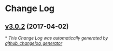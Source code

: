 # Change Log

## [v3.0.2](https://github.com/danielgindi/ChartsRealm/tree/v3.0.2) (2017-04-02)


\* *This Change Log was automatically generated by [github_changelog_generator](https://github.com/skywinder/Github-Changelog-Generator)*